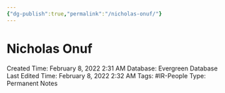 ```yaml
---
{"dg-publish":true,"permalink":"/nicholas-onuf/"}
---
```


# Nicholas Onuf

Created Time: February 8, 2022 2:31 AM
Database: Evergreen Database
Last Edited Time: February 8, 2022 2:32 AM
Tags: #IR-People
Type: Permanent Notes